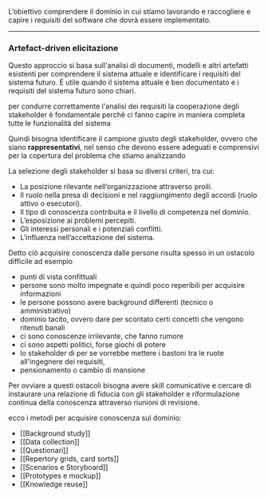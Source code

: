 L’obiettivo comprendere il dominio in cui stiamo lavorando e raccogliere e capire i requisiti del software che dovrà essere implementato.

---
### Artefact-driven elicitazione

Questo approccio si basa sull'analisi di documenti, modelli e altri artefatti esistenti per comprendere il sistema attuale e identificare i requisiti del sistema futuro. È utile quando il sistema attuale è ben documentato e i requisiti del sistema futuro sono chiari.

per condurre correttamente l'analisi dei requisiti la cooperazione degli stakeholder è fondamentale perchè ci fanno capire in maniera completa tutte le funzionalità del sistema

Quindi bisogna identificare il campione giusto degli stakeholder, ovvero che siano __rappresentativi__, nel senso che devono essere adeguati e comprensivi per la copertura del problema che stiamo analizzando

La selezione degli stakeholder si basa su diversi criteri, tra cui:
- La posizione rilevante nell’organizzazione attraverso proili. 
- Il ruolo nella presa di decisioni e nel raggiungimento degli accordi (ruolo attivo o esecutori).
- Il tipo di conoscenza contribuita e il livello di competenza nel dominio. 
- L’esposizione ai problemi percepiti. 
- Gli interessi personali e i potenziali conflitti. 
- L’influenza nell’accettazione del sistema.

Detto ciò acquisire conoscenza dalle persone risulta spesso in un ostacolo difficile ad esempio
- punti di vista confittuali
- persone sono molto impegnate e quindi poco reperibili per acquisire informazioni
- le persone possono avere background differenti (tecnico o amministrativo)
- dominio tacito, ovvero dare per scontato certi concetti che vengono ritenuti banali
- ci sono conoscenze irrilevante, che fanno rumore
- ci sono aspetti politici, forse giochi di potere
- lo stakeholder di per se vorrebbe mettere i bastoni tra le ruote all'ingegnere dei requisiti,
- pensionamento o cambio di mansione

Per ovviare a questi ostacoli bisogna avere skill comunicative e cercare di instaurare una relazione di fiducia con gli stakeholder e riformulazione continua della conoscenza attraverso riunioni di revisione.

ecco i metodi per acquisire conoscenza sul dominio:
- [[Background study]]
- [[Data collection]]
- [[Questionari]]
- [[Repertory grids, card sorts]]
- [[Scenarios e Storyboard]]
- [[Prototypes e mockup]]
- [[Knowledge reuse]]